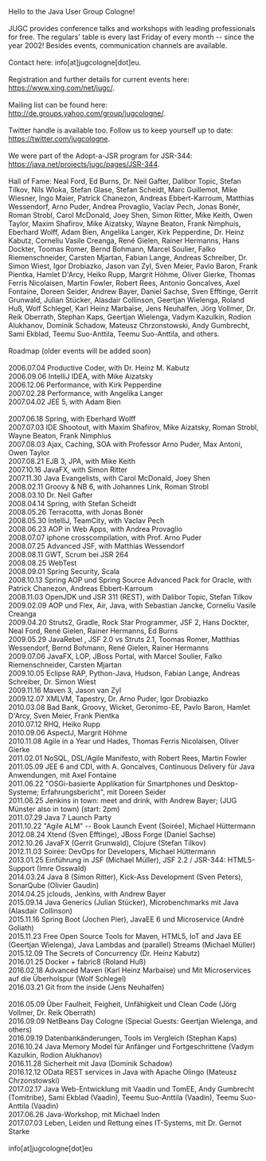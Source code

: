 Hello to the Java User Group Cologne!
<br> <br> 
JUGC provides conference talks and workshops with leading professionals for free. The regulars' table is every last Friday of every month -- since the year 2002! Besides events, communication channels are available.
<br><br>
Contact here: info[at]jugcologne[dot]eu.
<br><br>
Registration and further details for current events here: https://www.xing.com/net/jugc/.
<br><br>
Mailing list can be found here: http://de.groups.yahoo.com/group/jugcologne/.
<br><br>
Twitter handle is available too. Follow us to keep yourself up to date: https://twitter.com/jugcologne.
<br><br>
We were part of the Adopt-a-JSR program for JSR-344: https://java.net/projects/jugc/pages/JSR-344.
<br><br>
Hall of Fame: Neal Ford, Ed Burns, Dr. Neil Gafter, Dalibor Topic, Stefan Tilkov, Nils Wloka, Stefan Glase, Stefan Scheidt, Marc Guillemot, Mike Wiesner, Ingo Maier, Patrick Chanezon, Andreas Ebbert-Karroum, Matthias Wessendorf, Arno Puder, Andrea Provaglio, Vaclav Pech, Jonas Bonér, Roman Strobl, Carol McDonald, Joey Shen, Simon Ritter, Mike Keith, Owen Taylor, Maxim Shafirov, Mike Aizatsky, Wayne Beaton, Frank Nimphuis, Eberhard Wolff, Adam Bien, Angelika Langer, Kirk Pepperdine, Dr. Heinz Kabutz, Corneliu Vasile Creanga, René Gielen, Rainer Hermanns, Hans Dockter, Toomas Romer, Bernd Bohmann, Marcel Soulier, Falko Riemenschneider, Carsten Mjartan, Fabian Lange, Andreas Schreiber, Dr. Simon Wiest, Igor Drobiazko, Jason van Zyl, Sven Meier, Pavlo Baron, Frank Pientka, Hamlet D'Arcy, Heiko Rupp, Margrit Höhme, Oliver Gierke, Thomas Ferris Nicolaisen, Martin Fowler, Robert Rees, Antonio Goncalves, Axel Fontaine, Doreen Seider, Andrew Bayer, Daniel Sachse, Sven Efftinge, Gerrit Grunwald, Julian Stücker, Alasdair Collinson, Geertjan Wielenga, Roland Huß, Wolf Schlegel, Karl Heinz Marbaise, Jens Neuhalfen, Jörg Vollmer, Dr. Reik Oberrath, Stephan Kaps, Geertjan Wielenga, Vadym Kazulkin, Rodion Alukhanov, Dominik Schadow, Mateusz Chrzonstowski, Andy Gumbrecht, Sami Ekblad, Teemu Suo-Anttila, Teemu Suo-Anttila, and others.
<br><br>
Roadmap (older events will be added soon)
<br><br>
 2006.07.04 Productive Coder, with Dr. Heinz M. Kabutz <br> 
 2006.09.06 IntelliJ IDEA, with Mike Aizatsky<br> 
 2006.12.06 Performance, with Kirk Pepperdine<br> 
 2007.02.28 Performance, with Angelika Langer<br> 
 2007.04.02 JEE 5, with Adam Bien<br>  
 2007.06.18 Spring, with Eberhard Wolff<br> 
 2007.07.03 IDE Shootout, with Maxim Shafirov, Mike Aizatsky, Roman Strobl,  Wayne Beaton, Frank Nimphius<br> 
 2007.08.03 Ajax, Caching, SOA with Professor Arno Puder, Max Antoni, Owen Taylor<br> 
 2007.08.21 EJB 3, JPA, with Mike Keith<br> 
 2007.10.16 JavaFX, with Simon Ritter<br> 
 2007.11.30 Java Evangelists, with Carol McDonald, Joey Shen<br> 
 2008.02.11 Groovy & NB 6, with Johannes Link, Roman Strobl<br> 
 2008.03.10 Dr. Neil Gafter<br> 
 2008.04.14 Spring, with Stefan Scheidt<br> 
 2008.05.26 Terracotta, with Jonas Bonér<br> 
 2008.05.30 IntelliJ, TeamCity, with Vaclav Pech<br> 
 2008.06.23 AOP in Web Apps, with Andrea Provaglio <br> 
 2008.07.07 iphone crosscompilation, with Prof. Arno Puder <br> 
 2008.07.25 Advanced JSF, with Matthias Wessendorf<br> 
 2008.08.11 GWT, Scrum bei JSR 264<br> 
 2008.08.25 WebTest<br> 
 2008.09.01 Spring Security, Scala<br> 
 2008.10.13 Spring AOP und Spring Source Advanced Pack for Oracle, with Patrick Chanezon, Andreas Ebbert-Karroum<br> 
 2008.11.03 OpenJDK und JSR 311 (REST), with Dalibor Topic, Stefan Tilkov<br> 
 2009.02.09 AOP und Flex, Air, Java, with Sebastian Jancke, Corneliu Vasile Creanga<br> 
 2009.04.20 Struts2, Gradle, Rock Star Programmer, JSF 2, Hans Dockter, Neal Ford, René Gielen, Rainer Hermanns, Ed Burns<br> 
 2009.05.29 JavaRebel , JSF 2.0 vs Struts 2.1, Toomas Romer, Matthias Wessendorf, Bernd Bohmann, René Gielen, Rainer Hermanns<br> 
 2009.07.06 JavaFX, LOP, JBoss Portal, with Marcel Soulier, Falko Riemenschneider, Carsten Mjartan<br> 
 2009.10.05 Eclipse RAP, Python-Java, Hudson, Fabian Lange, Andreas Schreiber, Dr. Simon Wiest<br> 
 2009.11.16 Maven 3, Jason van Zyl<br> 
 2009.12.07 XMLVM, Tapestry, Dr. Arno Puder, Igor Drobiazko<br> 
 2010.03.08 Bad Bank, Groovy, Wicket, Geronimo-EE, Pavlo Baron, Hamlet D'Arcy, Sven Meier, Frank Pientka<br> 
 2010.07.12 RHQ, Heiko Rupp<br> 
 2010.09.06 AspectJ, Margrit Höhme<br> 
 2010.11.08 Agile in a Year und Hades, Thomas Ferris Nicolaisen, Oliver Gierke<br> 
 2011.02.01 NoSQL, DSL/Agile Manifesto, with Robert Rees, Martin Fowler<br> 
 2011.05.09 JEE 6 and CDI, with A. Goncalves, Continuous Delivery für Java Anwendungen, mit Axel Fontaine<br> 
 2011.06.22 "OSGi-basierte Applikation für Smartphones und Desktop-Systeme; Erfahrungsbericht", mit Doreen Seider<br> 
 2011.06.25 Jenkins in town: meet and drink, with Andrew Bayer; (JUG Münster also in town) (start: 2pm)<br> 
 2011.07.29 Java 7 Launch Party<br> 
 2011.10.22 "Agile ALM" -- Book Launch Event (Soirée), Michael Hüttermann<br> 
 2012.08.24 Xtend (Sven Efftinge), JBoss Forge (Daniel Sachse)<br> 
 2012.10.26 JavaFX (Gerrit Grunwald), Clojure (Stefan Tilkov)<br> 
 2012.11.03 Soirée: DevOps for Developers, Michael Hüttermann<br> 
 2013.01.25 Einführung in JSF (Michael Müller), JSF 2.2 / JSR-344: HTML5-Support (Imre Osswald)<br> 
 2014.03.24 Java 8 (Simon Ritter), Kick-Ass Development (Sven Peters), SonarQube (Olivier Gaudin) <br> 
 2014.04.25 jclouds, Jenkins, with Andrew Bayer<br> 
 2015.09.14 Java Generics (Julian Stücker), Microbenchmarks mit Java (Alasdair Collinson)<br> 
 2015.11.16 Spring Boot (Jochen Pier), JavaEE 6 und Microservice (André Goliath)<br> 
 2015.11.23 Free Open Source Tools for Maven, HTML5, IoT and Java EE (Geertjan Wielenga), Java Lambdas and (parallel) Streams (Michael Müller) 
 2015.12.09 The Secrets of Concurrency (Dr. Heinz Kabutz)<br> 
 2016.01.25 Docker + fabric8 (Roland Huß) <br> 
 2016.02.18 Advanced Maven (Karl Heinz Marbaise) und Mit Microservices auf die Überholspur (Wolf Schlegel)<br> 
 2016.03.21 Git from the inside (Jens Neuhalfen)<br>  
 2016.05.09 Über Faulheit, Feigheit, Unfähigkeit und Clean Code (Jörg Vollmer, Dr. Reik Oberrath)<br> 
 2016.09.09 NetBeans Day Cologne (Special Guests: Geertjan Wielenga, and others)<br> 
 2016.09.19 Datenbankänderungen, Tools im Vergleich (Stephan Kaps)<br> 
 2016.10.24 Java Memory Model für Anfänger und Fortgeschrittene (Vadym Kazulkin, Rodion Alukhanov)<br> 
 2016.11.28 Sicherheit mit Java (Dominik Schadow)<br> 
 2016.12.12 OData REST services in Java with Apache Olingo (Mateusz Chrzonstowski)<br> 
 2017.02.17 Java Web-Entwicklung mit Vaadin und TomEE, Andy Gumbrecht (Tomitribe), Sami Ekblad (Vaadin), Teemu Suo-Anttila (Vaadin), Teemu Suo-Anttila (Vaadin)<br> 
 2017.06.26 Java-Workshop, mit Michael Inden<br> 
 2017.07.03 Leben, Leiden und Rettung eines IT-Systems, mit Dr. Gernot Starke<br> <br> 
info[at]jugcologne[dot]eu
